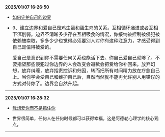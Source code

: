 
**2025/01/07 16:26:50**

- [如何守护自己的边界](https://mp.weixin.qq.com/s/3Hzmi7fw8sxm0i9Lwt9szQ)

- <p bis_size="{&quot;x&quot;:95,&quot;y&quot;:1986,&quot;w&quot;:578,&quot;h&quot;:81,&quot;abs_x&quot;:247,&quot;abs_y&quot;:2258}"><span style="font-size: 15px;" bis_size="{&quot;x&quot;:95,&quot;y&quot;:1990,&quot;w&quot;:578,&quot;h&quot;:75,&quot;abs_x&quot;:247,&quot;abs_y&quot;:2262}">9、建立边界和爱自己是鸡生蛋和蛋生鸡的关系。互相循环递进或者互相下沉削弱。边界不清晰多少存在互相吸食的情况，你接纳被控制被侵犯被依赖被索取，多多少少也觉得必须要别人对你有这种注意力，才感受得到自己是值得被爱的。</span></p><p bis_size="{&quot;x&quot;:95,&quot;y&quot;:2092,&quot;w&quot;:578,&quot;h&quot;:108,&quot;abs_x&quot;:247,&quot;abs_y&quot;:2364}"><span style="font-size: 15px;" bis_size="{&quot;x&quot;:95,&quot;y&quot;:2095,&quot;w&quot;:578,&quot;h&quot;:102,&quot;abs_x&quot;:247,&quot;abs_y&quot;:2367}">爱自己是意识到你不需要任何关系也能活下去。你自己爱自己就够了。不要指望那些侵犯过你边界的人会改变会道歉会把爱给你补回来。放弃幻想，放弃纠缠，放弃指责控诉和归因，转而把所有时间精力放在疗愈自己上。当你学会爱自己和维护自己后，自然而然就不能再允许别人用错误的方式对待你了。边界会自然升起。</span></p>


---


**2025/01/07 16:28:32**

- [我想爱你而不是抓住你](https://mp.weixin.qq.com/s?__biz=MzI4NjEyMzcxMg==&mid=2650564861&idx=1&sn=34069dbbafb0562f5b30bd00496ecc6c&scene=21#wechat_redirect)

- 世界很简单，任何人在任何时候都可以获得幸福。这是阿德勒心理学的核心观点。


---


